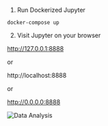 1) Run Dockerized Jupyter

```shell
docker-compose up
```

2) Visit Jupyter on your browser

http://127.0.0.1:8888

or

http://localhost:8888

or

http://0.0.0.0:8888


![Data Analysis](assets/demo.gif)